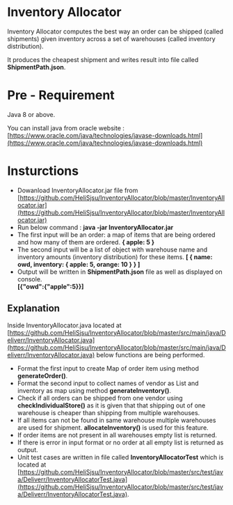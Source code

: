 # Inventory Allocator

Inventory Allocator computes the best way an order can be shipped (called shipments) given inventory across a set of warehouses (called inventory distribution).

It produces the cheapest shipment and writes result into file called **ShipmentPath.json**.

# Pre - Requirement
Java 8 or above.

You can install java from oracle website : [https://www.oracle.com/java/technologies/javase-downloads.html](https://www.oracle.com/java/technologies/javase-downloads.html)

# Insturctions

 - Dowanload  InventoryAllocator.jar file from [https://github.com/HeliSjsu/InventoryAllocator/blob/master/InventoryAllocator.jar](https://github.com/HeliSjsu/InventoryAllocator/blob/master/InventoryAllocator.jar)
 - Run below command :
	 **java -jar InventoryAllocator.jar**
- The first input will be an order: a map of items that are being ordered and how many of them are ordered.
**{ apple: 5 }**
- The second input will be a list of object with warehouse name and inventory amounts (inventory distribution) for these items.
**[ { name: owd, inventory: { apple: 5, orange: 10 } } ]**
- Output will be written in **ShipmentPath.json** file as well as displayed on console.  
**[{"owd":{"apple":5}}]**

## Explanation

  Inside InventoryAllocator.java located at [https://github.com/HeliSjsu/InventoryAllocator/blob/master/src/main/java/Deliverr/InventoryAllocator.java](https://github.com/HeliSjsu/InventoryAllocator/blob/master/src/main/java/Deliverr/InventoryAllocator.java) below functions are being performed. 
 - Format the first input to create Map of order item using method **generateOrder()**.
 - Format the second input to collect names of vendor as List and inventory as map using method **generateInventory()**.
 - Check if all orders can be shipped from one vendor using  **checkIndividualStore()** as it is given that that shipping out of one warehouse is cheaper than shipping from multiple warehouses.
 - If all items can not be found in same warehouse multiple warehouses are used for shipment. **allocateInventory()** is used for this feature.
 - If order items are not present in all warehouses empty list is returned.
 - If there is error in input format or no order at all empty list is returned as output.
 - Unit test cases are written in file called **InventoryAllocatorTest** which is located at [https://github.com/HeliSjsu/InventoryAllocator/blob/master/src/test/java/Deliverr/InventoryAllocatorTest.java](https://github.com/HeliSjsu/InventoryAllocator/blob/master/src/test/java/Deliverr/InventoryAllocatorTest.java).
